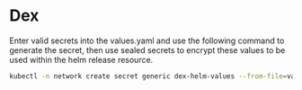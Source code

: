 # Dex

Enter valid secrets into the values.yaml and use the following command to generate the secret, then use sealed secrets to encrypt these values to be used within the helm release resource.

```bash
kubectl -n network create secret generic dex-helm-values --from-file=values.yaml=config/dex/values.yaml --dry-run=true -o yaml > secret.yaml
```
